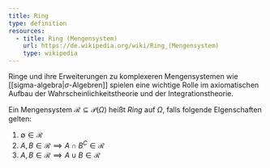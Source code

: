 ```yaml
---
title: Ring
type: definition
resources:
  - title: Ring (Mengensystem)
    url: https://de.wikipedia.org/wiki/Ring_(Mengensystem)
    type: wikipedia
---
```


Ringe und ihre Erweiterungen zu komplexeren Mengensystemen wie [[sigma-algebra|$\sigma$-Algebren]] spielen eine wichtige Rolle im axiomatischen Aufbau der Wahrscheinlichkeitstheorie und der Integrationstheorie.

Ein Mengensystem $\mathcal{R} \subseteq \mathcal{P}(\Omega)$ heißt *Ring* auf $\Omega$, falls folgende EIgenschaften gelten:
1. $\emptyset \in \mathcal{R}$
2. $A, B \in \mathcal{R} \implies A \cap B^C \in \mathcal{R}$
3. $A, B \in \mathcal{R} \implies A \cup B \in \mathcal{R}$